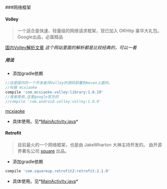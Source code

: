###网络框架
#### Volley
> 一个适合是快速、轻量级的网络请求框架，现已加入 OKHttp 豪华大礼包。
Google出品，必属精品

[国内Volley解析文章](http://a.codekk.com/detail/Android/grumoon/Volley%20%E6%BA%90%E7%A0%81%E8%A7%A3%E6%9E%90)
*这个网站里面的解析都是比较经典的，可以一看*


##### *用法*
- 添加gradle依赖
```groovy
//这是国内的一个开发者将Volley的源码部署到moven上面的。
//叫做 mcxiaoke
compile 'com.mcxiaoke.volley:library:1.0.19'
//或者使用,这里google官方的
//compile 'com.android.volley:volley:1.0.0'
```
[mcxiaoke](https://github.com/mcxiaoke)

- 具体使用。见*[MainActivity.java](/demo03/src/main/java/com/qfeng/demo03/MainActivity.java)*

#### Retrofit
>目前最火的一个网络框架，也是由 JakeWharton 大神主持开发的。
由开源界著名公司  [square](https://github.com/square) 出品。


- 添加gradle依赖
```groovy
compile 'com.squareup.retrofit2:retrofit:2.1.0'
```

- 具体使用。见*[MainActivity.java](/demo03/src/main/java/com/qfeng/demo03/RetrofitDemo.java)*